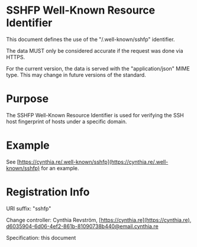 # SSHFP Well-Known Resource Identifier

This document defines the use of the "/.well-known/sshfp" identifier.

The data MUST only be considered accurate if the request was done via HTTPS.

For the current version, the data is served with the "application/json" MIME type. This may change in future versions of the standard.

# Purpose

The SSHFP Well-Known Resource Identifier is used for verifying the SSH host fingerprint of hosts under a specific domain.

# Example

See [https://cynthia.re/.well-known/sshfp](https://cynthia.re/.well-known/sshfp) for an example.

# Registration Info

URI suffix: "sshfp"

Change controller: Cynthia Revström, [https://cynthia.re](https://cynthia.re), [d6035904-6d06-4ef2-861b-81090738b440@email.cynthia.re](mailto:d6035904-6d06-4ef2-861b-81090738b440@email.cynthia.re)

Specification: this document